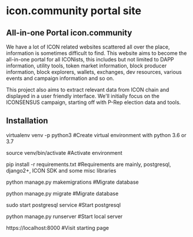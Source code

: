# icon.community portal site

## All-in-one Portal icon.community

We have a lot of ICON related websites scattered all over the place, information is sometimes difficult to find.
This website aims to become the all-in-one portal for all ICONists, this includes but not limited to DAPP information,
utility tools, token market information, block producer information, block explorers, wallets, exchanges, dev resources,
various events and campaign information and so on.

This project also aims to extract relevant data from ICON chain and displayed in a user friendly interface.
We'll initially focus on the ICONSENSUS campaign, starting off with P-Rep election data and tools.

## Installation

virtualenv venv -p python3 #Create virtual environment with python 3.6 or 3.7

source venv/bin/activate #Activate environment

pip install -r requirements.txt #Requirements are mainly, postgresql, django2+, ICON SDK and some misc libraries

python manage.py makemigrations #Migrate database

python manage.py migrate #Migrate database

sudo start postgresql service #Start postgresql

python manage.py runserver #Start local server

https://localhost:8000 #Visit starting page
